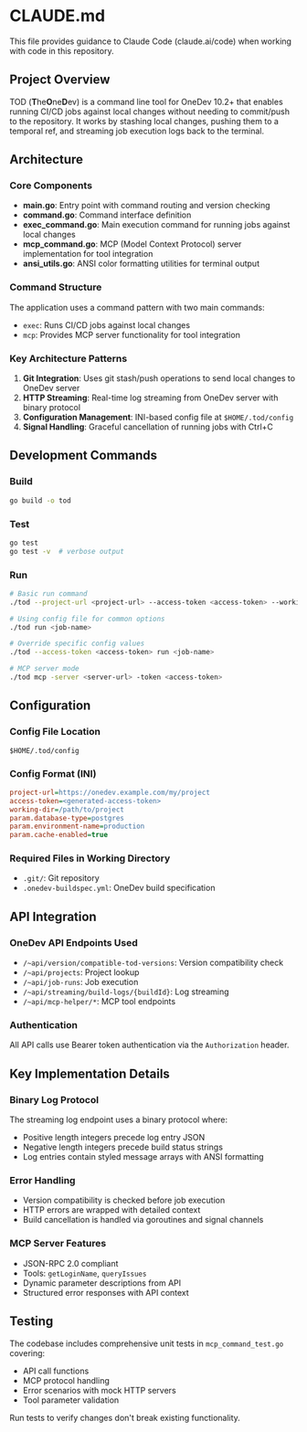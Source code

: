 # CLAUDE.md

This file provides guidance to Claude Code (claude.ai/code) when working with code in this repository.

## Project Overview

TOD (**T**he**O**ne**D**ev) is a command line tool for OneDev 10.2+ that enables running CI/CD jobs against local changes without needing to commit/push to the repository. It works by stashing local changes, pushing them to a temporal ref, and streaming job execution logs back to the terminal.

## Architecture

### Core Components

- **main.go**: Entry point with command routing and version checking
- **command.go**: Command interface definition
- **exec_command.go**: Main execution command for running jobs against local changes
- **mcp_command.go**: MCP (Model Context Protocol) server implementation for tool integration
- **ansi_utils.go**: ANSI color formatting utilities for terminal output

### Command Structure

The application uses a command pattern with two main commands:
- `exec`: Runs CI/CD jobs against local changes
- `mcp`: Provides MCP server functionality for tool integration

### Key Architecture Patterns

1. **Git Integration**: Uses git stash/push operations to send local changes to OneDev server
2. **HTTP Streaming**: Real-time log streaming from OneDev server with binary protocol
3. **Configuration Management**: INI-based config file at `$HOME/.tod/config`
4. **Signal Handling**: Graceful cancellation of running jobs with Ctrl+C

## Development Commands

### Build
```bash
go build -o tod
```

### Test
```bash
go test
go test -v  # verbose output
```

### Run
```bash
# Basic run command
./tod --project-url <project-url> --access-token <access-token> --working-dir <git-directory> run <job-name>

# Using config file for common options
./tod run <job-name>

# Override specific config values
./tod --access-token <access-token> run <job-name>

# MCP server mode
./tod mcp -server <server-url> -token <access-token>
```

## Configuration

### Config File Location
`$HOME/.tod/config`

### Config Format (INI)
```ini
project-url=https://onedev.example.com/my/project
access-token=<generated-access-token>
working-dir=/path/to/project
param.database-type=postgres
param.environment-name=production
param.cache-enabled=true
```

### Required Files in Working Directory
- `.git/`: Git repository
- `.onedev-buildspec.yml`: OneDev build specification

## API Integration

### OneDev API Endpoints Used
- `/~api/version/compatible-tod-versions`: Version compatibility check
- `/~api/projects`: Project lookup
- `/~api/job-runs`: Job execution
- `/~api/streaming/build-logs/{buildId}`: Log streaming
- `/~api/mcp-helper/*`: MCP tool endpoints

### Authentication
All API calls use Bearer token authentication via the `Authorization` header.

## Key Implementation Details

### Binary Log Protocol
The streaming log endpoint uses a binary protocol where:
- Positive length integers precede log entry JSON
- Negative length integers precede build status strings
- Log entries contain styled message arrays with ANSI formatting

### Error Handling
- Version compatibility is checked before job execution
- HTTP errors are wrapped with detailed context
- Build cancellation is handled via goroutines and signal channels

### MCP Server Features
- JSON-RPC 2.0 compliant
- Tools: `getLoginName`, `queryIssues`
- Dynamic parameter descriptions from API
- Structured error responses with API context

## Testing

The codebase includes comprehensive unit tests in `mcp_command_test.go` covering:
- API call functions
- MCP protocol handling
- Error scenarios with mock HTTP servers
- Tool parameter validation

Run tests to verify changes don't break existing functionality.